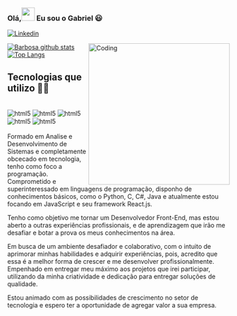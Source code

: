 ### Olá,<img src="https://raw.githubusercontent.com/kaueMarques/kaueMarques/master/hi.gif" height="30px"> Eu  sou o Gabriel 😃
[![Linkedin](https://img.shields.io/badge/LinkedIn-0077B5?style=for-the-badge&logo=linkedin&logoColor=white)](https://www.linkedin.com/in/gabriel-barbosa-808129192/)


<img align="right" alt="Coding" width="320" src="https://monophy.com/media/XH9wwXfUXu91wAJwN5/monophy.gif"/>

[![Barbosa github stats](https://github-readme-stats-git-masterrstaa-rickstaa.vercel.app/api?username=GabrielBaDEV&show_icons=true&count_private=true&title_color=a0c334&icon_color=deff8b&text_color=deff8b&bg_color=111111)](https://github.com/GabrielBaDEV)
[![Top Langs](https://github-readme-stats-git-masterrstaa-rickstaa.vercel.app/api/top-langs/?username=GabrielBaDEV&layout=compact&card_width=448&title_color=a0c334&text_color=deff8b&bg_color=111111)](https://github.com/GabrielBaDEV)


  

## Tecnologias que utilizo 🧑‍💻

<div style="display: inline_block"><br/>
    <img align="center" alt="html5" src="https://img.shields.io/badge/HTML5-E34F26?style=for-the-badge&logo=html5&logoColor=white"/>
    <img align="center" alt="html5" src="https://img.shields.io/badge/CSS3-1572B6?style=for-the-badge&logo=css3&logoColor=white"/>
    <img align="center" alt="html5" src="https://img.shields.io/badge/React-20232A?style=for-the-badge&logo=react&logoColor=61DAFB"/>
    <img align="center" alt="html5" src="https://img.shields.io/badge/JavaScript-F7DF1E?style=for-the-badge&logo=javascript&logoColor=black"/>
    <img align="center" alt="html5" src="https://img.shields.io/badge/TypeScript-007ACC?style=for-the-badge&logo=typescript&logoColor=white"/>
    
  
</div>
<br/>
Formado em Analise e Desenvolvimento de Sistemas e completamente obcecado em tecnologia, tenho como foco a programação. Comprometido e superinteressado em linguagens de programação, disponho de conhecimentos básicos, como o Python, C, C#, Java e atualmente estou focando em JavaScript e seu framework React.js.

Tenho como objetivo me tornar um Desenvolvedor Front-End, mas estou aberto a outras experiências profissionais, e de aprendizagem que irão me desafiar e botar a prova os meus conhecimentos na área.

Em busca de um ambiente desafiador e colaborativo, com o intuito de aprimorar minhas habilidades e adquirir experiências, pois, acredito que essa é a melhor forma de crescer e me desenvolver profissionalmente. Empenhado em entregar meu máximo aos projetos que irei participar, utilizando da minha criatividade e dedicação para entregar soluções de qualidade. 

Estou animado com as possibilidades de crescimento no setor de tecnologia e espero ter a oportunidade de agregar valor a sua empresa.
